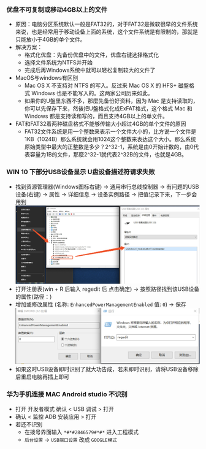 ### 优盘不可复制或移动4GB以上的文件
* 原因：电脑分区系统默认一般是FAT32的，对于FAT32是微软很早的文件系统来说，也是经常用于移动设备上面的系统，这个文件系统是有限制的，那就是只能放小于4GB的单个文件。
* 解决方案：
	* 格式化优盘：先备份优盘中的文件，优盘右键选择格式化
	* 选择文件系统为NTFS并开始
	* 完成后再Windows系统中就可以轻松复制较大的文件了
* MacOS与windows有区别
	* Mac OS X 不支持对 NTFS 的写入。反过来 Mac OS X 的 HFS+ 磁盤格式 Windows 也是不能写入的。这两家公司历来如此。
	* 如果你的U盤里东西不多，那麼先备份好资料，因为 Mac 是支持读取的，你可以先保存下来，然後把U盤格式化成ExFAT格式，这个格式 Mac 和 Windows 都是支持读和写的，而且支持4GB以上的单文件。
* FAT和FAT32着两种磁盘格式不能够传输大小超过4GB的单个文件的原因
	* FAT32文件系统是用一个整数来表示一个文件大小的，比方说一个文件是1KB（1024B）那么系统就会用1024这个整数来表达这个大小。那么系统原始类型中最大的正整数是多少？2^32-1，系统是由0开始计数的，由0代表容量为1B的文件，那麼2^32-1就代表2^32B的文件，也就是4GB。

### WIN 10 下部分USB设备显示 U盘设备描述符请求失败 
* 找到资源管理器(Windows图标右键) -> 通用串行总线控制器 -> 有问题的USB设备(右键) -> 属性 -> 详细信息 -> 设备实例路径 -> 把值记录下来，下一步会用到
![](../images/usb-fail.png)
* 打开注册表(win + R 后输入 regedit 后 点击确定) -> 按照路径找到该USB设备的属性(路径：)
* 增加或修改属性 (名称: `EnhancedPowerManagementEnabled` 值: `0`) -> 保存
![](../images/regedit.png)
* 如果这时USB设备即时识别了就大功告成，若未即时识别，请将USB设备移除后重启电脑再插上即可

### 华为手机连接 MAC Android studio 不识别
* 打开 开发者模式 确认 < USB 调试 > 打开
* 确认 < 监控 ADB 安装应用 > 打开
* 若还不识别
	* 在拨号界面输入 `*#*#2846579#*#*` 进入工程模式
	* `后台设置` -> `USB端口设置` 改成 `GOOGLE模式`